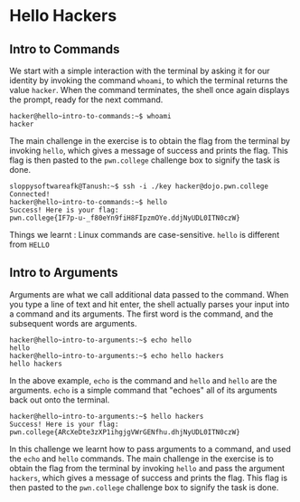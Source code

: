# Hello Hackers

## Intro to Commands

We start with a simple interaction with the terminal by asking it for our identity by invoking the command `whoami`, to which the terminal returns the value `hacker`.
When the command terminates, the shell once again displays the prompt, ready for the next command.

```
hacker@hello~intro-to-commands:~$ whoami
hacker
```

The main challenge in the exercise is to obtain the flag from the terminal by invoking `hello`, which gives a message of success and prints the flag.
This flag is then pasted to the `pwn.college` challenge box to signify the task is done.

```
sloppysoftwareafk@Tanush:~$ ssh -i ./key hacker@dojo.pwn.college
Connected!
hacker@hello~intro-to-commands:~$ hello
Success! Here is your flag:
pwn.college{IF7p-u-_f80eYn9fiH8FIpzmOYe.ddjNyUDL0ITN0czW}
```

Things we learnt : Linux commands are case-sensitive. `hello` is different from `HELLO`

## Intro to Arguments

Arguments are what we call additional data passed to the command.
When you type a line of text and hit enter, the shell actually parses your input into a command and its arguments.
The first word is the command, and the subsequent words are arguments.

```
hacker@hello~intro-to-arguments:~$ echo hello
hello
hacker@hello~intro-to-arguments:~$ echo hello hackers
hello hackers
```

In the above example, `echo` is the command and `hello` and `hello` are the arguments.
`echo` is a simple command that "echoes" all of its arguments back out onto the terminal.

```
hacker@hello~intro-to-arguments:~$ hello hackers
Success! Here is your flag:
pwn.college{ARcXeDte3zXP1ihgjgVWrGENfhu.dhjNyUDL0ITN0czW}
```

In this challenge we learnt how to pass arguments to a command, and used the `echo` and `hello` commands.
The main challenge in the exercise is to obtain the flag from the terminal by invoking `hello` and pass the argument `hackers`, which gives a message of success and prints the flag.
This flag is then pasted to the `pwn.college` challenge box to signify the task is done.
